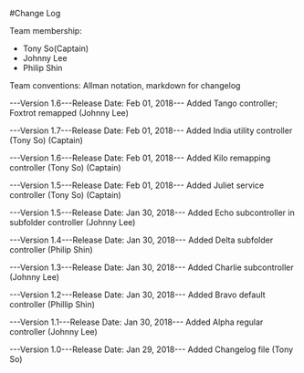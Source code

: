 #Change Log

Team membership:
- Tony So(Captain)
- Johnny Lee
- Philip Shin   

Team conventions: Allman notation, markdown for changelog

---Version 1.6---Release Date: Feb 01, 2018---
Added Tango controller; Foxtrot remapped (Johnny Lee)


---Version 1.7---Release Date: Feb 01, 2018---
Added India utility controller (Tony So) (Captain)

---Version 1.6---Release Date: Feb 01, 2018---
Added Kilo remapping controller (Tony So) (Captain)

---Version 1.5---Release Date: Feb 01, 2018---
Added Juliet service controller (Tony So) (Captain)

---Version 1.5---Release Date: Jan 30, 2018---
Added Echo subcontroller in subfolder controller (Johnny Lee)

---Version 1.4---Release Date: Jan 30, 2018---
Added Delta subfolder controller (Philip Shin)

---Version 1.3---Release Date: Jan 30, 2018---
Added Charlie subcontroller (Johnny Lee)

---Version 1.2---Release Date: Jan 30, 2018---
Added Bravo default controller (Phillip Shin)

---Version 1.1---Release Date: Jan 30, 2018---
Added Alpha regular controller (Johnny Lee)

---Version 1.0---Release Date: Jan 29, 2018---
Added Changelog file (Tony So)
